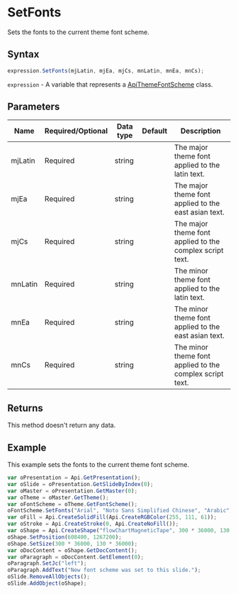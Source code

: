 # SetFonts

Sets the fonts to the current theme font scheme.

## Syntax

```javascript
expression.SetFonts(mjLatin, mjEa, mjCs, mnLatin, mnEa, mnCs);
```

`expression` - A variable that represents a [ApiThemeFontScheme](../ApiThemeFontScheme.md) class.

## Parameters

| **Name** | **Required/Optional** | **Data type** | **Default** | **Description** |
| ------------- | ------------- | ------------- | ------------- | ------------- |
| mjLatin | Required | string |  | The major theme font applied to the latin text. |
| mjEa | Required | string |  | The major theme font applied to the east asian text. |
| mjCs | Required | string |  | The major theme font applied to the complex script text. |
| mnLatin | Required | string |  | The minor theme font applied to the latin text. |
| mnEa | Required | string |  | The minor theme font applied to the east asian text. |
| mnCs | Required | string |  | The minor theme font applied to the complex script text. |

## Returns

This method doesn't return any data.

## Example

This example sets the fonts to the current theme font scheme.

```javascript
var oPresentation = Api.GetPresentation();
var oSlide = oPresentation.GetSlideByIndex(0);
var oMaster = oPresentation.GetMaster(0);
var oTheme = oMaster.GetTheme();
var oFontScheme = oTheme.GetFontScheme();
oFontScheme.SetFonts("Arial", "Noto Sans Simplified Chinese", "Arabic", "Times New Roman", "Noto Serif Simplified Chinese", "Arabic", "New font scheme");
var oFill = Api.CreateSolidFill(Api.CreateRGBColor(255, 111, 61));
var oStroke = Api.CreateStroke(0, Api.CreateNoFill());
var oShape = Api.CreateShape("flowChartMagneticTape", 300 * 36000, 130 * 36000, oFill, oStroke);
oShape.SetPosition(608400, 1267200);
oShape.SetSize(300 * 36000, 130 * 36000);
var oDocContent = oShape.GetDocContent();
var oParagraph = oDocContent.GetElement(0);
oParagraph.SetJc("left");
oParagraph.AddText("New font scheme was set to this slide.");
oSlide.RemoveAllObjects();
oSlide.AddObject(oShape);
```
